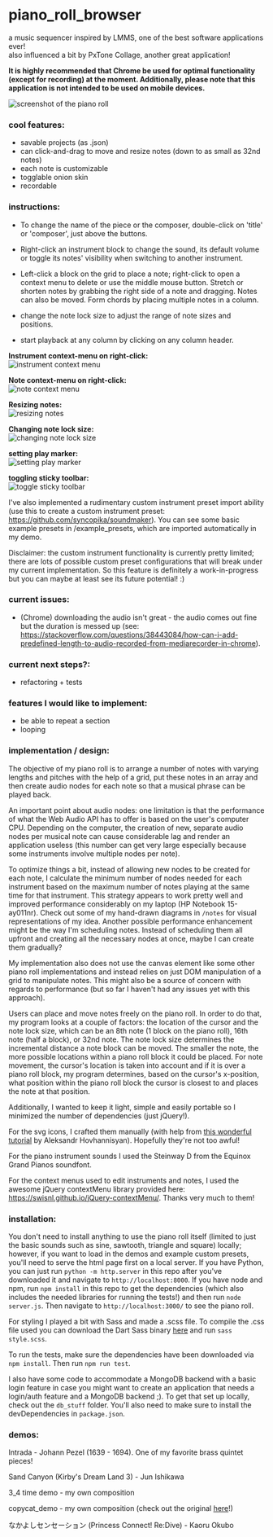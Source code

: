 # piano_roll_browser    
a music sequencer inspired by LMMS, one of the best software applications ever!    
also influenced a bit by PxTone Collage, another great application!    
    
**It is highly recommended that Chrome be used for optimal functionality (except for recording) at the moment. Additionally, please note that this application is not intended to be used on mobile devices.**    
    
![screenshot of the piano roll](screenshots/current.png "current look")    
    
### cool features:    
- savable projects (as .json)    
- can click-and-drag to move and resize notes (down to as small as 32nd notes)   
- each note is customizable    
- togglable onion skin    
- recordable    
    
### instructions:    
- To change the name of the piece or the composer, double-click on 'title' or 'composer', just above the buttons.     
    
- Right-click an instrument block to change the sound, its default volume or toggle its notes' visibility when switching to another instrument.    
    
- Left-click a block on the grid to place a note; right-click to open a context menu to delete or use the middle mouse button. Stretch or shorten notes by grabbing the right side of a note and dragging. Notes can also be moved. Form chords by placing multiple notes in a column.    
    
- change the note lock size to adjust the range of note sizes and positions.    
    
- start playback at any column by clicking on any column header.    
    
**Instrument context-menu on right-click:**    
![instrument context menu](screenshots/instrument_menu.gif "instrument context menu")   
    
**Note context-menu on right-click:**    
![note context menu](screenshots/note_menu.gif "note context menu")   
    
**Resizing notes:**    
![resizing notes](screenshots/note_resize.gif "resizing notes")    
    
**Changing note lock size:**    
![changing note lock size](screenshots/note_lock.gif "changing note lock size")    
    
**setting play marker:**    
![setting play marker](screenshots/playmarker.gif "setting playback at a certain column with the play marker")    
    
**toggling sticky toolbar:**    
![toggle sticky toolbar](screenshots/sticky_toolbar.gif "toggling the toolbar to be sticky")    
    
I've also implemented a rudimentary custom instrument preset import ability (use this to create a custom instrument preset: https://github.com/syncopika/soundmaker). You can see some basic example presets in /example_presets, which are imported automatically in my demo.    
    
Disclaimer: the custom instrument functionality is currently pretty limited; there are lots of possible custom preset configurations that will break under my current implementation. So this feature is definitely a work-in-progress but you can maybe at least see its future potential! :)    
    
### current issues:        
- (Chrome) downloading the audio isn't great - the audio comes out fine but the duration is messed up (see: https://stackoverflow.com/questions/38443084/how-can-i-add-predefined-length-to-audio-recorded-from-mediarecorder-in-chrome).    
    
### current next steps?:    
- refactoring + tests    
    
### features I would like to implement:    
- be able to repeat a section    
- looping
    
### implementation / design:    
The objective of my piano roll is to arrange a number of notes with varying lengths and pitches with the help of a grid, put these notes in an array and then create audio nodes for each note so that a musical phrase can be played back.    
    
An important point about audio nodes: one limitation is that the performance of what the Web Audio API has to offer is based on the user's computer CPU. Depending on the computer, the creation of new, separate audio nodes per musical note can cause considerable lag and render an application useless (this number can get very large especially because some instruments involve multiple nodes per note).    
    
To optimize things a bit, instead of allowing new nodes to be created for each note, I calculate the minimum number of nodes needed for each instrument based on the maximum number of notes playing at the same time for that instrument. This strategy appears to work pretty well and improved performance considerably on my laptop (HP Notebook 15-ay011nr). Check out some of my hand-drawn diagrams in `/notes` for visual representations of my idea. Another possible performance enhancement might be the way I'm scheduling notes. Instead of scheduling them all upfront and creating all the necessary nodes at once, maybe I can create them gradually?
    
My implementation also does not use the canvas element like some other piano roll implementations and instead relies on just DOM manipulation of a grid to manipulate notes. This might also be a source of concern with regards to performance (but so far I haven't had any issues yet with this approach).    
    
Users can place and move notes freely on the piano roll. In order to do that, my program looks at a couple of factors: the location of the cursor and the note lock size, which can be an 8th note (1 block on the piano roll), 16th note (half a block), or 32nd note. The note lock size determines the incremental distance a note block can be moved. The smaller the note, the more possible locations within a piano roll block it could be placed. For note movement, the cursor's location is taken into account and if it is over a piano roll block, my program determines, based on the cursor's x-position, what position within the piano roll block the cursor is closest to and places the note at that position.    
    
Additionally, I wanted to keep it light, simple and easily portable so I minimized the number of dependencies (just jQuery!).    
    
For the svg icons, I crafted them manually (with help from [this wonderful tutorial](https://www.aleksandrhovhannisyan.com/blog/svg-tutorial-how-to-code-svg-icons-by-hand/) by Aleksandr Hovhannisyan). Hopefully they're not too awful!    
    
For the piano instrument sounds I used the Steinway D from the Equinox Grand Pianos soundfont.    
    
For the context menus used to edit instruments and notes, I used the awesome jQuery contextMenu library provided here: https://swisnl.github.io/jQuery-contextMenu/. Thanks very much to them!    
    
### installation:    
You don't need to install anything to use the piano roll itself (limited to just the basic sounds such as sine, sawtooth, triangle and square) locally; however, if you want to load in the demos and example custom presets, you'll need to serve the html page first on a local server. If you have Python, you can just run `python -m http.server` in this repo after you've downloaded it and navigate to `http://localhost:8000`. If you have node and npm, run `npm install` in this repo to get the dependencies (which also includes the needed libraries for running the tests!) and then run `node server.js`. Then navigate to `http://localhost:3000/` to see the piano roll.    
    
For styling I played a bit with Sass and made a .scss file. To compile the .css file used you can download the Dart Sass binary [here](https://github.com/sass/dart-sass/releases/) and run `sass style.scss`.    
    
To run the tests, make sure the dependencies have been downloaded via `npm install`. Then run `npm run test`.    
    
I also have some code to accommodate a MongoDB backend with a basic login feature in case you might want to create an application that needs a login/auth feature and a MongoDB backend ;). To get that set up locally, check out the `db_stuff` folder. You'll also need to make sure to install the devDependencies in `package.json`.    
    
### demos:    
Intrada - Johann Pezel (1639 - 1694). One of my favorite brass quintet pieces!    
    
Sand Canyon (Kirby's Dream Land 3) - Jun Ishikawa
    
3_4 time demo - my own composition    
    
copycat_demo - my own composition (check out the original [here](https://opengameart.org/content/copycat)!)    
    
なかよしセンセーション (Princess Connect! Re:Dive) - Kaoru Okubo


    

